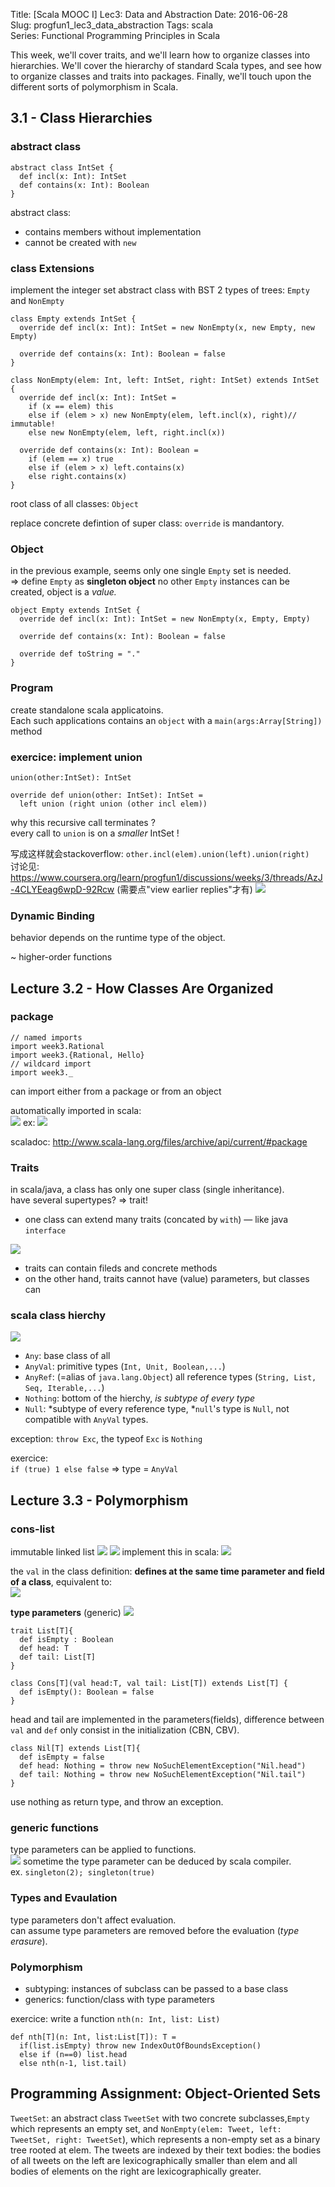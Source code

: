 Title: [Scala MOOC I] Lec3: Data and Abstraction 
Date: 2016-06-28    
Slug:  progfun1_lec3_data_abstraction 
Tags: scala    
Series: Functional Programming Principles in Scala 
 
 
This week, we'll cover traits, and we'll learn how to organize classes into hierarchies. We'll cover the hierarchy of standard Scala types, and see how to organize classes and traits into packages. Finally, we'll touch upon the different sorts of polymorphism in Scala. 
 
3.1 - Class Hierarchies 
----------------------- 
 
### abstract class 
 
	abstract class IntSet { 
	  def incl(x: Int): IntSet 
	  def contains(x: Int): Boolean 
	} 
 
abstract class:  
 
* contains members without implementation 
* cannot be created with ``new`` 
 
 
### class Extensions 
implement the integer set abstract class with BST 
2 types of trees: ``Empty`` and ``NonEmpty`` 
 
	class Empty extends IntSet { 
	  override def incl(x: Int): IntSet = new NonEmpty(x, new Empty, new Empty) 
	 
	  override def contains(x: Int): Boolean = false 
	} 
	 
	class NonEmpty(elem: Int, left: IntSet, right: IntSet) extends IntSet { 
	  override def incl(x: Int): IntSet = 
	    if (x == elem) this 
	    else if (elem > x) new NonEmpty(elem, left.incl(x), right)// immutable! 
	    else new NonEmpty(elem, left, right.incl(x)) 
	 
	  override def contains(x: Int): Boolean = 
	    if (elem == x) true 
	    else if (elem > x) left.contains(x) 
	    else right.contains(x) 
	} 
 
root class of all classes: ``Object`` 
 
replace concrete defintion of super class: ``override`` is mandantory. 
 
### Object 
in the previous example, seems only one single ``Empty`` set is needed.  
⇒ define ``Empty`` as **singleton object** 
no other ``Empty`` instances can be created, object is a *value.* 
 
	object Empty extends IntSet { 
	  override def incl(x: Int): IntSet = new NonEmpty(x, Empty, Empty) 
	 
	  override def contains(x: Int): Boolean = false 
	 
	  override def toString = "." 
	} 
 
 
### Program 
create standalone scala applicatoins.  
Each such applications contains an ``object`` with a ``main(args:Array[String])`` method 
 
### exercice: implement union 
 
``union(other:IntSet): IntSet`` 
 
	override def union(other: IntSet): IntSet = 
	  left union (right union (other incl elem)) 
 
why this recursive call terminates ?  
every call to ``union`` is on a *smaller* IntSet ! 
 
写成这样就会stackoverflow: ``other.incl(elem).union(left).union(right)``  
讨论见: <https://www.coursera.org/learn/progfun1/discussions/weeks/3/threads/AzJ-4CLYEeag6wpD-92Rcw> 
(需要点"view earlier replies"才有) 
![](../images/progfun1_lec3_data_abstraction/pasted_image012.png) 
 
### Dynamic Binding 
behavior depends on the runtime type of the object.  
 
~ higher-order functions 
 
Lecture 3.2 - How Classes Are Organized 
--------------------------------------- 
 
### package 
 
	// named imports 
	import week3.Rational 
	import week3.{Rational, Hello} 
	// wildcard import  
	import week3._ 
 
 
 can import either from a package or from an object 
 
automatically imported in scala:  
![](../images/progfun1_lec3_data_abstraction/pasted_image001.png) 
ex: 
![](../images/progfun1_lec3_data_abstraction/pasted_image002.png) 
 
scaladoc: <http://www.scala-lang.org/files/archive/api/current/#package> 
 
### Traits 
in scala/java, a class has only one super class (single inheritance).  
have several supertypes? ⇒ trait! 
 
 
* one class can extend many traits (concated by ``with``)  — like java ``interface`` 
 
![](../images/progfun1_lec3_data_abstraction/pasted_image003.png) 
 
* traits can contain fileds and concrete methods 
* on the other hand, traits cannot have (value) parameters, but classes can 
 
 
### scala class hierchy 
![](../images/progfun1_lec3_data_abstraction/pasted_image004.png) 
 
* ``Any``: base class of all 
* ``AnyVal``: primitive types (``Int, Unit, Boolean,...``) 
* ``AnyRef``: (=alias of ``java.lang.Object``) all reference types (``String, List, Seq, Iterable,...``) 
* ``Nothing``: bottom of the hierchy, *is subtype of every type* 
* ``Null``: *subtype of every reference type, *``null``'s type is ``Null``, not compatible with ``AnyVal`` types.  
 
exception: ``throw Exc``, the typeof ``Exc`` is ``Nothing`` 
 
exercice:  
``if (true) 1 else false`` ⇒ type = ``AnyVal`` 
 
Lecture 3.3 - Polymorphism 
-------------------------- 
 
### cons-list 
immutable linked list 
![](../images/progfun1_lec3_data_abstraction/pasted_image005.png) 
![](../images/progfun1_lec3_data_abstraction/pasted_image006.png) 
implement this in scala: 
![](../images/progfun1_lec3_data_abstraction/pasted_image007.png) 
 
the ``val`` in the class definition: **defines at the same time parameter and field of a class**, equivalent to:  
![](../images/progfun1_lec3_data_abstraction/pasted_image008.png) 
 
**type parameters** (generic) 
![](../images/progfun1_lec3_data_abstraction/pasted_image009.png) 
 
	trait List[T]{ 
	  def isEmpty : Boolean 
	  def head: T 
	  def tail: List[T] 
	} 
	 
	class Cons[T](val head:T, val tail: List[T]) extends List[T] { 
	  def isEmpty(): Boolean = false 
	} 
 
head and tail are implemented in the parameters(fields), difference between ``val`` and ``def`` only consist in the initialization (CBN, CBV). 
 
	class Nil[T] extends List[T]{ 
	  def isEmpty = false 
	  def head: Nothing = throw new NoSuchElementException("Nil.head") 
	  def tail: Nothing = throw new NoSuchElementException("Nil.tail") 
	} 
 
use nothing as return type, and throw an exception.  
 
### generic functions 
type parameters can be applied to functions.  
![](../images/progfun1_lec3_data_abstraction/pasted_image011.png) 
sometime the type parameter can be deduced by scala compiler.  
ex. ``singleton(2); singleton(true)`` 
 
### Types and Evaulation 
type parameters don't affect evaluation.  
can assume type parameters are removed before the evaluation (*type erasure*).  
 
### Polymorphism 
 
* subtyping: instances of subclass can be passed to a base class 
* generics: function/class with type parameters 
 
 
exercice: write a function ``nth(n: Int, list: List)`` 
 
	def nth[T](n: Int, list:List[T]): T =  
	  if(list.isEmpty) throw new IndexOutOfBoundsException() 
	  else if (n==0) list.head 
	  else nth(n-1, list.tail) 
 
 
Programming Assignment: Object-Oriented Sets 
-------------------------------------------- 
 
``TweetSet``: an abstract class ``TweetSet`` with two concrete subclasses,``Empty`` which represents an empty set, and ``NonEmpty(elem: Tweet, left: TweetSet, right: TweetSet``), which represents a non-empty set as a binary tree rooted at elem. The tweets are indexed by their text bodies: the bodies of all tweets on the left are lexicographically smaller than elem and all bodies of elements on the right are lexicographically greater. 
